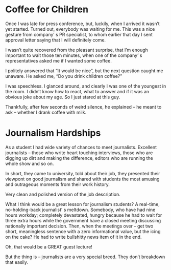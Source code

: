 # Coffee for Children 

Once I was late for press conference, but, luckily, when I arrived it wasn’t yet started. Turned out, everybody was waiting for me. This was a nice gesture from company’ s PR specialist, to whom earlier that day I sent approval letter saying that I will definitely come.

I wasn’t quite recovered from the pleasant surprise, that I’m enough important to wait those ten minutes, when one of the company’ s representatives asked me if I wanted some coffee.

I politely answered that “It would be nice”, but the next question caught me unaware. He asked me, “Do you drink children coffee?”

I was speechless. I glanced around, and clearly I was one of the youngest in the room. I didn’t know how to react, what to answer and if it was an obvious joke about my age. So I just stared at this guy.

Thankfully, after few seconds of weird silence, he explained – he meant to ask – whether I drank coffee with milk.


#  Journalism Hardships

As a student I had wide variety of chances to meet journalists. Excellent journalists – those who write heart touching interviews, those who are digging up dirt and making the difference, editors who are running the whole show and so on.

In short, they came to university, told about their job, they presented their viewpont on good journalism and shared with students the most amusing and outrageous moments from their work history.

Very clean and polished version of the job description.

What I think would be a great lesson for journalism students? A real-time, no-holding-back journalist’ s meltdown. Somebody, who have had nine hours workday; completely devastated, hungry because he had to wait for three extra hours while the government have a closed meeting discussing nationally important decision. Then, when the meetings over – get two short, meaningless sentence with a zero informational value, but the icing on the cake? He had to write bullshitty news item of it in the end.

Oh, that would be a GREAT guest lecture!

But the thing is – journalists are a very special breed. They don’t breakdown that easily.

[ref-1]:https://www.youtube.com/watch?v=YrnvPhqdJt4
